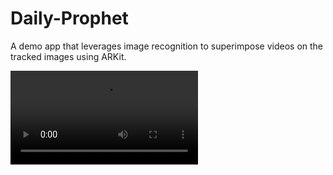 # Daily-Prophet

A demo app that leverages image recognition to superimpose videos on the tracked images using ARKit.

![Alt text](https://github.com/revaneet/Daily-Prophet/blob/main/DailyProphet/Assets.xcassets/daily-prophet-newspaper.imageset/daily-prophet-screen-record.mov)



